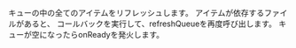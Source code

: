 キューの中の全てのアイテムをリフレッシュします。
アイテムが依存するファイルがあると、
コールバックを実行して、refreshQueueを再度呼び出します。
キューが空になったらonReadyを発火します。
